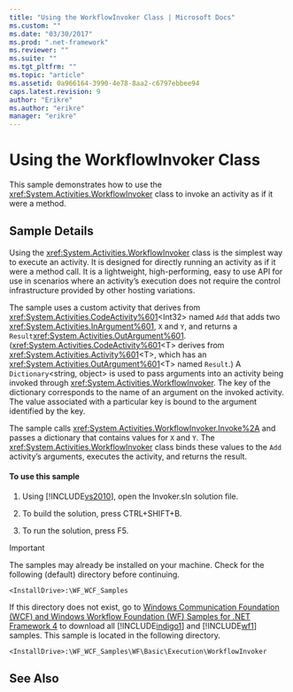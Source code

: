 ```yaml
---
title: "Using the WorkflowInvoker Class | Microsoft Docs"
ms.custom: ""
ms.date: "03/30/2017"
ms.prod: ".net-framework"
ms.reviewer: ""
ms.suite: ""
ms.tgt_pltfrm: ""
ms.topic: "article"
ms.assetid: 0a966164-3990-4e78-8aa2-c6797ebbee94
caps.latest.revision: 9
author: "Erikre"
ms.author: "erikre"
manager: "erikre"
---
```

# Using the WorkflowInvoker Class
This sample demonstrates how to use the <xref:System.Activities.WorkflowInvoker> class to invoke an activity as if it were a method.  
  
## Sample Details  
 Using the <xref:System.Activities.WorkflowInvoker> class is the simplest way to execute an activity. It is designed for directly running an activity as if it were a method call. It is a lightweight, high-performing, easy to use API for use in scenarios where an activity’s execution does not require the control infrastructure provided by other hosting variations.  
  
 The sample uses a custom activity that derives from <xref:System.Activities.CodeActivity%601><Int32\> named `Add` that adds two <xref:System.Activities.InArgument%601>, `X` and `Y`, and returns a `Result`<xref:System.Activities.OutArgument%601>. (<xref:System.Activities.CodeActivity%601>\<T> derives from <xref:System.Activities.Activity%601><T\>, which has an <xref:System.Activities.OutArgument%601>\<T> named `Result`.) A `Dictionary`\<string, object> is used to pass arguments into an activity being invoked through <xref:System.Activities.WorkflowInvoker>. The key of the dictionary corresponds to the name of an argument on the invoked activity. The value associated with a particular key is bound to the argument identified by the key.  
  
 The sample calls <xref:System.Activities.WorkflowInvoker.Invoke%2A> and passes a dictionary that contains values for `X` and `Y`. The <xref:System.Activities.WorkflowInvoker> class binds these values to the `Add` activity’s arguments, executes the activity, and returns the result.  
  
#### To use this sample  
  
1.  Using [!INCLUDE[vs2010](../../../../includes/vs2010-md.md)], open the Invoker.sln solution file.  
  
2.  To build the solution, press CTRL+SHIFT+B.  
  
3.  To run the solution, press F5.  
  
> [!IMPORTANT]
>  The samples may already be installed on your machine. Check for the following (default) directory before continuing.  
>   
>  `<InstallDrive>:\WF_WCF_Samples`  
>   
>  If this directory does not exist, go to [Windows Communication Foundation (WCF) and Windows Workflow Foundation (WF) Samples for .NET Framework 4](http://go.microsoft.com/fwlink/?LinkId=150780) to download all [!INCLUDE[indigo1](../../../../includes/indigo1-md.md)] and [!INCLUDE[wf1](../../../../includes/wf1-md.md)] samples. This sample is located in the following directory.  
>   
>  `<InstallDrive>:\WF_WCF_Samples\WF\Basic\Execution\WorkflowInvoker`  
  
## See Also
